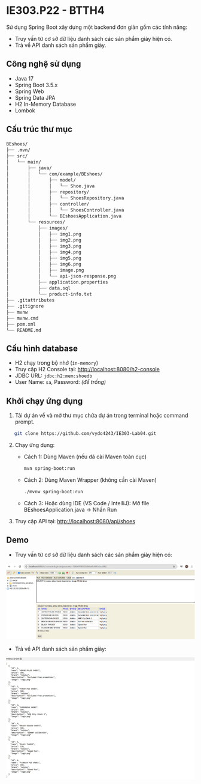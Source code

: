 # IE303.P22 - BTTH4
Sử dụng Spring Boot xây dựng một backend đơn giản gồm các tính năng:
- Truy vấn từ cơ sở dữ liệu danh sách các sản phẩm giày hiện có.
- Trả về API danh sách sản phẩm giày.

## Công nghệ sử dụng

- Java 17
- Spring Boot 3.5.x
- Spring Web
- Spring Data JPA
- H2 In-Memory Database
- Lombok

## Cấu trúc thư mục
```
BEshoes/
├── .mvn/
├── src/
│   └── main/
│       ├── java/
│       │   └── com/example/BEshoes/
│       │       ├── model/
│       │       │   └── Shoe.java
│       │       ├── repository/
│       │       │   └── ShoesRepository.java
│       │       ├── controller/
│       │       │   └── ShoesController.java
│       │       └── BEshoesApplication.java
│       └── resources/
│           ├── images/
│           │   ├── img1.png
│           │   ├── img2.png
│           │   ├── img3.png
│           │   ├── img4.png
│           │   ├── img5.png
│           │   ├── img6.png
│           │   ├── image.png
│           │   └── api-json-response.png
│           ├── application.properties
│           ├── data.sql
│           └── product-info.txt
├── .gitattributes
├── .gitignore
├── mvnw
├── mvnw.cmd
├── pom.xml
└── README.md
```

## Cấu hình database

- H2 chạy trong bộ nhớ (`in-memory`)
- Truy cập H2 Console tại: [http://localhost:8080/h2-console](http://localhost:8080/h2-console)
- JDBC URL: `jdbc:h2:mem:shoedb`
- User Name: `sa`, Password: *(để trống)*

## Khởi chạy ứng dụng

1. Tải dự án về và mở thư mục chứa dự án trong terminal hoặc command prompt.
```bash
   git clone https://github.com/vydo4243/IE303-Lab04.git
```

2. Chạy ứng dụng:
   - Cách 1: Dùng Maven (nếu đã cài Maven toàn cục)
      ```bash
      mvn spring-boot:run
      ```
   - Cách 2: Dùng Maven Wrapper (không cần cài Maven)
      ```bash
      ./mvnw spring-boot:run    
      ```
   - Cách 3: Hoặc dùng IDE (VS Code / IntelliJ): Mở file BEshoesApplication.java -> Nhấn Run

3. Truy cập API tại: [http://localhost:8080/api/shoes](http://localhost:8080/api/shoes)

## Demo

- Truy vấn từ cơ sở dữ liệu danh sách các sản phẩm giày hiện có:

![Danh sách sản phẩm giày hiển thị từ bảng 'shoe' trên H2 Console](/src/main/resources/images/image.png)

- Trả về API danh sách sản phẩm giày:

![Kết quả JSON từ API GET /api/shoes hiển thị danh sách sản phẩm giày](/src/main/resources/images/api-json-response.png)
